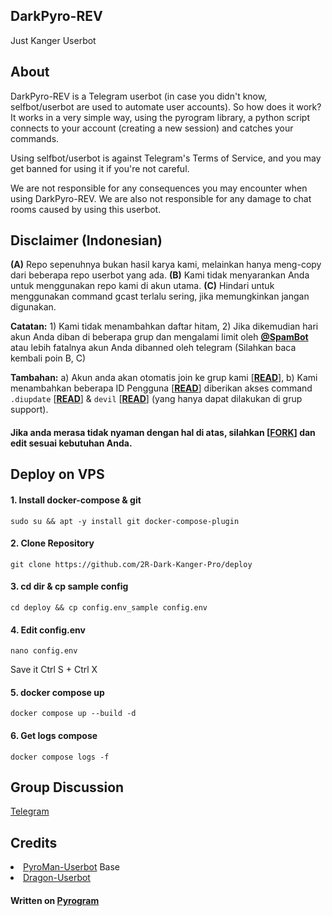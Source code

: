 <h2>DarkPyro-REV</h2>
<p>Just Kanger Userbot<p>

<h2>About</h2>
<p>DarkPyro-REV is a Telegram userbot (in case you didn't know, selfbot/userbot are used to automate user accounts). So how does it work? It works in a very simple way, using the pyrogram library, a python script connects to your account (creating a new session) and catches your commands.

Using selfbot/userbot is against Telegram's Terms of Service, and you may get banned for using it if you're not careful.

We are not responsible for any consequences you may encounter when using DarkPyro-REV. We are also not responsible for any damage to chat rooms caused by
using this userbot.</p>


<h2>Disclaimer (Indonesian)</h2>
<p>
<b>(A)</b> Repo sepenuhnya bukan hasil karya kami, melainkan hanya meng-copy dari beberapa repo userbot yang ada.
<b>(B)</b> Kami tidak menyarankan Anda untuk menggunakan repo kami di akun utama.
<b>(C)</b> Hindari untuk menggunakan command gcast terlalu sering, jika memungkinkan jangan digunakan.
</p>

<p><b>Catatan:</b>
1) Kami tidak menambahkan daftar hitam,
2) Jika dikemudian hari akun Anda diban di beberapa grup dan mengalami limit oleh <a href='https://t.me/SpamBot'><b>@SpamBot</b></a> atau lebih fatalnya akun Anda dibanned oleh telegram
(Silahkan baca kembali poin B, C)
</p>

<p>
<b>Tambahan:</b>
a) Akun anda akan otomatis join ke grup kami [<a
href='https://github.com/2R-Dark-Kanger-Pro/DarkPyro-REV/blob/c0779dfa3c0b7df74cf1dbdc5eae2ec734cc8df5/ProjectDark/__main__.py#L25'><b>READ</b></a>],
b) Kami menambahkan beberapa ID Pengguna [<a
href='https://github.com/2R-Dark-Kanger-Pro/DarkPyro-REV/blob/c0779dfa3c0b7df74cf1dbdc5eae2ec734cc8df5/ProjectDark/helpers/adminHelpers.py#L74'><b>READ</b></a>]
diberikan akses command <code>.diupdate</code> [<a
href='https://github.com/2R-Dark-Kanger-Pro/DarkPyro-REV/blob/c0779dfa3c0b7df74cf1dbdc5eae2ec734cc8df5/ProjectDark/modules/updater.py#L65'><b>READ</b></a>]
& <code>devil</code> [<a
href='https://github.com/2R-Dark-Kanger-Pro/DarkPyro-REV/blob/c0779dfa3c0b7df74cf1dbdc5eae2ec734cc8df5/ProjectDark/modules/www.py#L60'><b>READ</b></a>]
(yang hanya dapat dilakukan di grup support).
</p>

<h4>Jika anda merasa tidak nyaman dengan hal di atas, silahkan [<a href='https://github.com/2R-Dark-Kanger-Pro/DarkPyro-REV/fork'>FORK</a>] dan edit sesuai kebutuhan Anda.</h4> 


<h2>Deploy on VPS</h2>
<h4>1. Install docker-compose & git</h4>
<pre><code>sudo su && apt -y install git docker-compose-plugin</code></pre>

<h4>2. Clone Repository</h4>
<pre><code>git clone https://github.com/2R-Dark-Kanger-Pro/deploy</code></pre>

<h4>3. cd dir & cp sample config</h4>
<pre><code>cd deploy && cp config.env_sample config.env</code></pre>

<h4>4. Edit config.env</h4>
<pre><code>nano config.env</code></pre>
<p>Save it Ctrl S + Ctrl X</p>

<h4>5. docker compose up</h4>
<pre><code>docker compose up --build -d</code></pre>

<h4>6. Get logs compose</h4>
<pre><code>docker compose logs -f</code></pre>


<h2>Group Discussion</h2>
<p><a href='https://t.me/DarkPyroREV'>Telegram</a></p>


<h2>Credits</h2>
<nav><li><a
href='https://github.com/mrismanaziz/PyroMan-Userbot'>PyroMan-Userbot</a> Base</li>
<nav><li><a
href='https://github.com/Dragon-Userbot/Dragon-Userbot'>Dragon-Userbot</a></li>


<h4>Written on <a
href='https://github.com/pyrogram/pyrogram'>Pyrogram️</a></h4>
